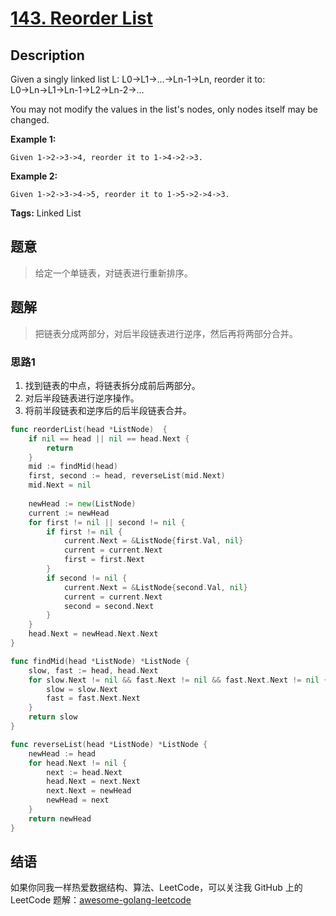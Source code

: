 # [143. Reorder List][title]

## Description
Given a singly linked list L: L0→L1→…→Ln-1→Ln,
reorder it to: L0→Ln→L1→Ln-1→L2→Ln-2→…

You may not modify the values in the list's nodes, only nodes itself may be changed.

**Example 1:**
```
Given 1->2->3->4, reorder it to 1->4->2->3.
```

**Example 2:**
```
Given 1->2->3->4->5, reorder it to 1->5->2->4->3.
```

**Tags:** Linked List

## 题意
> 给定一个单链表，对链表进行重新排序。

## 题解
> 把链表分成两部分，对后半段链表进行逆序，然后再将两部分合并。

### 思路1
1. 找到链表的中点，将链表拆分成前后两部分。
1. 对后半段链表进行逆序操作。
1. 将前半段链表和逆序后的后半段链表合并。

```go
func reorderList(head *ListNode)  {
    if nil == head || nil == head.Next {
        return
    }
    mid := findMid(head)
    first, second := head, reverseList(mid.Next)
    mid.Next = nil
    
    newHead := new(ListNode)
    current := newHead
    for first != nil || second != nil {
        if first != nil {
            current.Next = &ListNode{first.Val, nil}
            current = current.Next
            first = first.Next
        }
        if second != nil {
            current.Next = &ListNode{second.Val, nil}
            current = current.Next
            second = second.Next
        }
    }
    head.Next = newHead.Next.Next
}

func findMid(head *ListNode) *ListNode {
    slow, fast := head, head.Next
    for slow.Next != nil && fast.Next != nil && fast.Next.Next != nil {
        slow = slow.Next
        fast = fast.Next.Next
    }
    return slow
}

func reverseList(head *ListNode) *ListNode {
    newHead := head
    for head.Next != nil {
        next := head.Next
        head.Next = next.Next
        next.Next = newHead
        newHead = next
    }
    return newHead
}
```

## 结语

如果你同我一样热爱数据结构、算法、LeetCode，可以关注我 GitHub 上的 LeetCode 题解：[awesome-golang-leetcode][me]

[title]: https://leetcode.com/problems/reorder-list/
[me]: https://github.com/kylesliu/awesome-golang-leetcode
